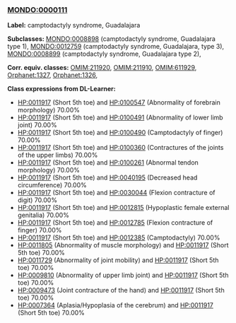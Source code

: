 
### [MONDO:0000111](http://purl.obolibrary.org/obo/MONDO_0000111)
**Label:** camptodactyly syndrome, Guadalajara

**Subclasses:** [MONDO:0008898](http://purl.obolibrary.org/obo/MONDO_0008898) (camptodactyly syndrome, Guadalajara type 1), [MONDO:0012759](http://purl.obolibrary.org/obo/MONDO_0012759) (camptodactyly syndrome, Guadalajara, type 3), [MONDO:0008899](http://purl.obolibrary.org/obo/MONDO_0008899) (camptodactyly syndrome, Guadalajara type 2), 

**Corr. equiv. classes:** [OMIM:211920](http://purl.obolibrary.org/obo/OMIM_211920), [OMIM:211910](http://purl.obolibrary.org/obo/OMIM_211910), [OMIM:611929](http://purl.obolibrary.org/obo/OMIM_611929), [Orphanet:1327](http://www.orpha.net/ORDO/Orphanet_1327), [Orphanet:1326](http://www.orpha.net/ORDO/Orphanet_1326), 

**Class expressions from DL-Learner:**

- [HP:0011917](http://purl.obolibrary.org/obo/HP_0011917) (Short 5th toe) and [HP:0100547](http://purl.obolibrary.org/obo/HP_0100547) (Abnormality of forebrain morphology) 70.00%
- [HP:0011917](http://purl.obolibrary.org/obo/HP_0011917) (Short 5th toe) and [HP:0100491](http://purl.obolibrary.org/obo/HP_0100491) (Abnormality of lower limb joint) 70.00%
- [HP:0011917](http://purl.obolibrary.org/obo/HP_0011917) (Short 5th toe) and [HP:0100490](http://purl.obolibrary.org/obo/HP_0100490) (Camptodactyly of finger) 70.00%
- [HP:0011917](http://purl.obolibrary.org/obo/HP_0011917) (Short 5th toe) and [HP:0100360](http://purl.obolibrary.org/obo/HP_0100360) (Contractures of the joints of the upper limbs) 70.00%
- [HP:0011917](http://purl.obolibrary.org/obo/HP_0011917) (Short 5th toe) and [HP:0100261](http://purl.obolibrary.org/obo/HP_0100261) (Abnormal tendon morphology) 70.00%
- [HP:0011917](http://purl.obolibrary.org/obo/HP_0011917) (Short 5th toe) and [HP:0040195](http://purl.obolibrary.org/obo/HP_0040195) (Decreased head circumference) 70.00%
- [HP:0011917](http://purl.obolibrary.org/obo/HP_0011917) (Short 5th toe) and [HP:0030044](http://purl.obolibrary.org/obo/HP_0030044) (Flexion contracture of digit) 70.00%
- [HP:0011917](http://purl.obolibrary.org/obo/HP_0011917) (Short 5th toe) and [HP:0012815](http://purl.obolibrary.org/obo/HP_0012815) (Hypoplastic female external genitalia) 70.00%
- [HP:0011917](http://purl.obolibrary.org/obo/HP_0011917) (Short 5th toe) and [HP:0012785](http://purl.obolibrary.org/obo/HP_0012785) (Flexion contracture of finger) 70.00%
- [HP:0011917](http://purl.obolibrary.org/obo/HP_0011917) (Short 5th toe) and [HP:0012385](http://purl.obolibrary.org/obo/HP_0012385) (Camptodactyly) 70.00%
- [HP:0011805](http://purl.obolibrary.org/obo/HP_0011805) (Abnormality of muscle morphology) and [HP:0011917](http://purl.obolibrary.org/obo/HP_0011917) (Short 5th toe) 70.00%
- [HP:0011729](http://purl.obolibrary.org/obo/HP_0011729) (Abnormality of joint mobility) and [HP:0011917](http://purl.obolibrary.org/obo/HP_0011917) (Short 5th toe) 70.00%
- [HP:0009810](http://purl.obolibrary.org/obo/HP_0009810) (Abnormality of upper limb joint) and [HP:0011917](http://purl.obolibrary.org/obo/HP_0011917) (Short 5th toe) 70.00%
- [HP:0009473](http://purl.obolibrary.org/obo/HP_0009473) (Joint contracture of the hand) and [HP:0011917](http://purl.obolibrary.org/obo/HP_0011917) (Short 5th toe) 70.00%
- [HP:0007364](http://purl.obolibrary.org/obo/HP_0007364) (Aplasia/Hypoplasia of the cerebrum) and [HP:0011917](http://purl.obolibrary.org/obo/HP_0011917) (Short 5th toe) 70.00%


